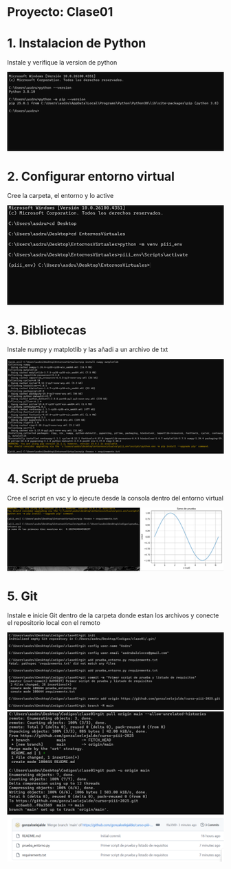 # Proyecto: Clase01

# 1. Instalacion de Python

Instale y verifique la version de python

![Captura 1](img/captura1.png)

# 2. Configurar entorno virtual

Cree la carpeta, el entorno y lo active

![Captura 2](img/captura2.png)

# 3. Bibliotecas

Instale numpy y matplotlib y las añadi a un archivo de txt 

![Captura 3](img/captura3.png)

# 4. Script de prueba

Cree el script en vsc y lo ejecute desde la consola dentro del entorno virtual

![Captura 4](img/captura4.png)

# 5. Git

Instale e inicie Git dentro de la carpeta donde estan los archivos y conecte el repositorio local con el remoto

![Captura 5](img/captura5.png)
![Captura 6](img/captura6.png)
![Captura 7](img/captura7.png)
